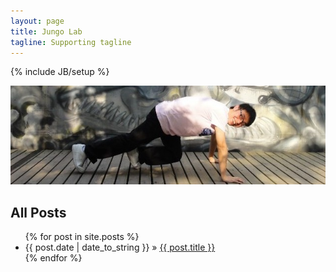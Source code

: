 ```yaml
---
layout: page
title: Jungo Lab
tagline: Supporting tagline
---
```

{% include JB/setup %}

<img src="assets/themes/dinky/images/self-banner.jpg"/>

## All Posts

<ul class="posts">
  {% for post in site.posts %}
    <li><span>{{ post.date | date_to_string }}</span> &raquo; <a href="{{ BASE_PATH }}{{ post.url }}" target="_blank">{{ post.title }}</a></li>
  {% endfor %}
</ul>
